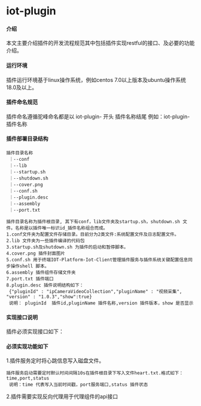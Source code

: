 # iot-plugin
#### 介绍
本文主要介绍插件的开发流程规范其中包括插件实现restful的接口、及必要的功能介绍。
#### 运行环境
插件运行环境基于linux操作系统，例如centos 7.0以上版本及ubuntu操作系统18.0及以上。
#### 插件命名规范
插件命名遵循驼峰命名都是以 iot-plugin- 开头 插件名称结尾 例如：iot-plugin-插件名称
#### 插件部署目录结构
    插件目录名称
     ｜--conf
     ｜--lib
     ｜--startup.sh
     ｜--shutdown.sh
     ｜--cover.png
     ｜--conf.sh
     ｜--plugin.desc
     ｜--assembly
     ｜--port.txt

    插件目录名称为插件根目录, 其下有conf，lib文件夹及startup.sh，shutdown.sh 文件。名称是以插件唯一标识id_插件名称组合而成。
    1.conf文件夹为配置文件存储目录。目前分为2类文件:系统配置文件及日志配置文件。
    2.lib 文件夹为一些插件编译的代码包
    3.startup.sh及shutdown.sh 为插件的启动和暂停脚本。
    4.cover.png 插件封面图片
    5.conf.sh 用于终端IOT-Platform-Iot-Client管理插件服务与插件系统关键配置信息同步操作shell 脚本。
    6.assembly 插件组件存储文件夹
    7.port.txt 插件端口
    8.plugin.desc 插件说明结构如下：
     {"pluginId" : "ipCameraVideoCollection","pluginName" : "视频采集", "version" : "1.0.3","show":true}
     说明： pluginId  插件id,pluginName 插件名称,version 插件版本，show 是否显示

#### 实现接口说明
插件必须实现接口如下：

#### 必须实现功能如下
1.插件服务定时将心跳信息写入磁盘文件。

    插件服务启动需要定时默认时间间隔10s在插件根目录下写入文件heart.txt.格式如下：
    time,port,status
     说明：time 代表写入当前时间戳，port服务端口,status 插件状态
2.插件需要实现反向代理用于代理组件的api接口

















